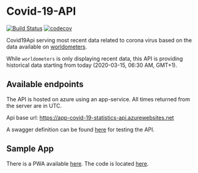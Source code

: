 # Covid-19-API

[![Build Status](https://travis-ci.com/alsami/Covid-19-API.svg?branch=master)](https://travis-ci.com/alsami/Covid-19-API) [![codecov](https://codecov.io/gh/alsami/Covid-19-API/branch/master/graph/badge.svg?token=UDYQ2H8MV8)](master)

Covid19Api serving most recent data related to corona virus based on the data available on [worldometers](https://www.worldometers.info/coronavirus/).

While `worldometers` is only displaying recent data, this API is providing historical data starting from today (2020-03-15, 06:30 AM, GMT+1).

## Available endpoints

The API is hosted on azure using an app-service. All times returned from the server are in UTC.

Api base url:
https://app-covid-19-statistics-api.azurewebsites.net

A swagger definition can be found [here](https://api.alsami-covid19-statistics.dev/swagger/index.html) for testing the API.

## Sample App

There is a PWA available [here](https://app.alsami-covid19-statistics.dev). The code is located [here](https://github.com/alsami/Covid19-Statistics).

